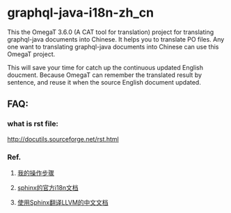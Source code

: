 # graphql-java-i18n-zh_cn

This the OmegaT 3.6.0 (A CAT tool for translation) project for translating graphql-java documents into Chinese.
It helps you to translate PO files.
Any one want to translating graphql-java documents into Chinese can use this OmegaT project. 

This will save your time for catch up the continuous updated English doucment. Because OmegaT can remember the translated result by sentence, and reuse it when the source English document updated.


## FAQ:

### what is rst file:
http://docutils.sourceforge.net/rst.html


### Ref.
1. [我的操作步骤](http://blog.mygraphql.com/wordpress/?cat=11)

2. [sphinx的官方i18n文档](http://www.sphinx-doc.org/en/stable/intl.html)

3. [使用Sphinx翻译LLVM的中文文档](http://blog.sunxf.me/2016/04/17/%E7%BC%96%E8%AF%91%E5%99%A8%E6%9E%B6%E6%9E%84%E7%9A%84%E7%8E%8B%E8%80%85%E2%80%94%E2%80%94LLVM/%E4%BD%BF%E7%94%A8Sphinx%E7%BF%BB%E8%AF%91LLVM%E7%9A%84%E4%B8%AD%E6%96%87%E6%96%87%E6%A1%A3/)

